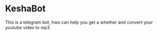 # KeshaBot
This is a telegram bot, hwo can help you get a whether and convert your youtube video to mp3
